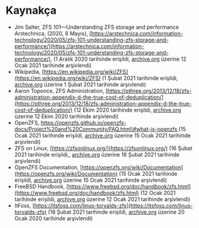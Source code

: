 # Kaynakça

* Jim Salter, ZFS 101—Understanding ZFS storage and performance Arstechnica, \(2020, 8 Mayıs\), [https://arstechnica.com/information-technology/2020/05/zfs-101-understanding-zfs-storage-and-performance/](https://arstechnica.com/information-technology/2020/05/zfs-101-understanding-zfs-storage-and-performance/), \(1 Aralık 2020 tarihinde erişildi, [archive.org](https://web.archive.org/web/20210122011115/https://arstechnica.com/information-technology/2020/05/zfs-101-understanding-zfs-storage-and-performance/) üzerine 12 Ocak 2021 tarihinde arşivlendi\) 
* Wikipedia, [https://en.wikipedia.org/wiki/ZFS](https://en.wikipedia.org/wiki/ZFS) \(1 Şubat 2021 tarihinde erişildi, [archive.org](https://web.archive.org/web/20210201174559/https://en.wikipedia.org/wiki/ZFS) üzerine 1 Şubat 2021 tarihinde arşivlendi\)
*  Aaron Toponce, ZFS Administration, [https://pthree.org/2013/12/18/zfs-administration-appendix-d-the-true-cost-of-deduplication/](https://pthree.org/2013/12/18/zfs-administration-appendix-d-the-true-cost-of-deduplication/) \(12 Ekim 2020 tarihinde erişildi, [archive.org](https://web.archive.org/web/20210201174559/https://en.wikipedia.org/wiki/ZFS) üzerine 12 Ekim 2020 tarihinde arşivlendi\) 
* OpenZFS, [https://openzfs.github.io/openzfs-docs/Project%20and%20Community/FAQ.html\#what-is-openzfs ](https://openzfs.github.io/openzfs-docs/Project%20and%20Community/FAQ.html#what-is-openzfs%20)\(15 Ocak 2021 tarihinde erişildi, [archive.org](https://web.archive.org/web/20210115200004/https://openzfs.github.io/openzfs-docs/Project%20and%20Community/FAQ.html) üzerine 15 Ocak 2021 tarihinde arşivlendi\) 
* ZFS on Linux, [https://zfsonlinux.org/](https://zfsonlinux.org/) \(16 Şubat 2021 tarihinde erişildi,, [archive.org](https://web.archive.org/web/20210216161810/https://zfsonlinux.org/) üzerine 16 Şubat 2021 tarihinde arşivlendi\)
* OpenZFS Documentation, [https://openzfs.org/wiki/Documentation](https://openzfs.org/wiki/Documentation) \(15 Ocak 2021 tarihinde erişildi, [archive.org](https://web.archive.org/web/20210115200004/https://openzfs.github.io/openzfs-docs/Project%20and%20Community/FAQ.html) üzerine 15 Ocak 2021 tarihinde arşivlendi\) 
* FreeBSD Handbook, [https://www.freebsd.org/doc/handbook/zfs.html](https://www.freebsd.org/doc/handbook/zfs.html) \(12 Ocak 2021 tarihinde erişildi, [archive.org](https://web.archive.org/web/20201112041625/https://www.freebsd.org/doc/handbook/zfs.html) üzerine 12 Ocak 2021 tarihinde arşivlendi\) 
*  ItFoss, [https://itsfoss.com/linus-torvalds-zfs](https://itsfoss.com/linus-torvalds-zfs) \(18 Şubat 2021 tarihinde erişildi, [archive.org](https://web.archive.org/web/20201223134201/https://itsfoss.com/linus-torvalds-zfs) üzerine 20 Ocak 2020 tarihinde arşivlendi\) 

